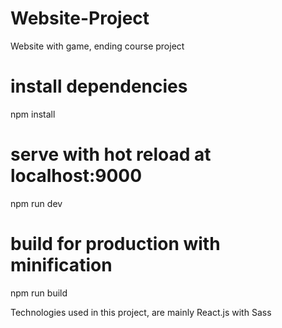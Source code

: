 # Website-Project
Website with game, ending course project

# install dependencies
npm install

# serve with hot reload at localhost:9000
npm run dev

# build for production with minification
npm run build

Technologies used in this project, are mainly React.js with Sass
